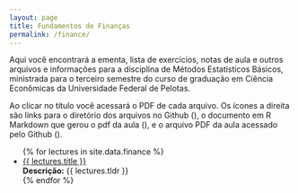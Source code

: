 ```yaml
---
layout: page
title: Fundamentos de Finanças
permalink: /finance/
---
```


Aqui você encontrará a ementa, lista de exercícios, notas de aula e outros arquivos e informações para a disciplina de Métodos Estatísticos Básicos, ministrada para o terceiro semestre do curso de graduação em Ciência Econômicas da Universidade Federal de Pelotas.

Ao clicar no título você acessará o PDF de cada arquivo. Os ícones a direita são links para o diretório dos arquivos no Github (<i class="fab fa-github"></i>), o documento em R Markdown que gerou o pdf da aula (<i class="fab fa-r-project"></i>), e o arquivo PDF da aula acessado pelo Github (<i class="fas fa-file-pdf"></i>).

<ul id="archive">
{% for lectures in site.data.finance %}
      <li class="archiveposturl">
        <span><a href="{{ site.url }}/{{ lectures.dirname }}/{{ lectures.filename }}.pdf">{{ lectures.title }}</a></span><br>
<span class = "postlower">
<strong>Descrição:</strong> {{ lectures.tldr }}</span>
<strong style="font-size:100%; font-family: 'Titillium Web', sans-serif; float:right; padding-right: .5em">
	<a href="https://github.com/{{ site.githubdir}}/tree/master/{{ lectures.dirname }}"><i class="fab fa-github"></i></a>&nbsp;&nbsp;
<a href="https://github.com/{{ site.githubdir}}/tree/master/{{ lectures.dirname }}/{{ lectures.filename}}.Rmd"><i class="fab fa-r-project"></i></a>&nbsp;&nbsp;
<a href="https://github.com/{{ site.githubdir}}/blob/master/{{ lectures.dirname }}/{{ lectures.filename}}.pdf"><i class="fas fa-file-pdf"></i></a>
</strong> 
      </li>
{% endfor %}
</ul>
